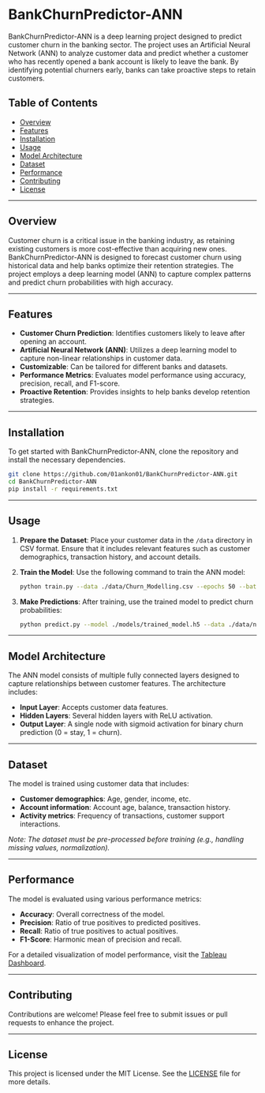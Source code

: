 
# **BankChurnPredictor-ANN**

BankChurnPredictor-ANN is a deep learning project designed to predict customer churn in the banking sector. The project uses an Artificial Neural Network (ANN) to analyze customer data and predict whether a customer who has recently opened a bank account is likely to leave the bank. By identifying potential churners early, banks can take proactive steps to retain customers.

## **Table of Contents**
- [Overview](#overview)
- [Features](#features)
- [Installation](#installation)
- [Usage](#usage)
- [Model Architecture](#model-architecture)
- [Dataset](#dataset)
- [Performance](#performance)
- [Contributing](#contributing)
- [License](#license)

---

## **Overview**

Customer churn is a critical issue in the banking industry, as retaining existing customers is more cost-effective than acquiring new ones. BankChurnPredictor-ANN is designed to forecast customer churn using historical data and help banks optimize their retention strategies. The project employs a deep learning model (ANN) to capture complex patterns and predict churn probabilities with high accuracy.

---

## **Features**
- **Customer Churn Prediction**: Identifies customers likely to leave after opening an account.
- **Artificial Neural Network (ANN)**: Utilizes a deep learning model to capture non-linear relationships in customer data.
- **Customizable**: Can be tailored for different banks and datasets.
- **Performance Metrics**: Evaluates model performance using accuracy, precision, recall, and F1-score.
- **Proactive Retention**: Provides insights to help banks develop retention strategies.

---

## **Installation**

To get started with BankChurnPredictor-ANN, clone the repository and install the necessary dependencies.

```bash
git clone https://github.com/01ankon01/BankChurnPredictor-ANN.git
cd BankChurnPredictor-ANN
pip install -r requirements.txt
```

---

## **Usage**

1. **Prepare the Dataset**: Place your customer data in the `/data` directory in CSV format. Ensure that it includes relevant features such as customer demographics, transaction history, and account details.
   
2. **Train the Model**: Use the following command to train the ANN model:

    ```bash
    python train.py --data ./data/Churn_Modelling.csv --epochs 50 --batch-size 32
    ```

3. **Make Predictions**: After training, use the trained model to predict churn probabilities:

    ```bash
    python predict.py --model ./models/trained_model.h5 --data ./data/new_customers.csv
    ```

---

## **Model Architecture**

The ANN model consists of multiple fully connected layers designed to capture relationships between customer features. The architecture includes:
- **Input Layer**: Accepts customer data features.
- **Hidden Layers**: Several hidden layers with ReLU activation.
- **Output Layer**: A single node with sigmoid activation for binary churn prediction (0 = stay, 1 = churn).

---

## **Dataset**

The model is trained using customer data that includes:
- **Customer demographics**: Age, gender, income, etc.
- **Account information**: Account age, balance, transaction history.
- **Activity metrics**: Frequency of transactions, customer support interactions.

*Note: The dataset must be pre-processed before training (e.g., handling missing values, normalization).*

---

## **Performance**

The model is evaluated using various performance metrics:
- **Accuracy**: Overall correctness of the model.
- **Precision**: Ratio of true positives to predicted positives.
- **Recall**: Ratio of true positives to actual positives.
- **F1-Score**: Harmonic mean of precision and recall.

For a detailed visualization of model performance, visit the [Tableau Dashboard](https://public.tableau.com/views/DataModeling2/Balance?:language=en-GB&:sid=&:redirect=auth&:display_count=n&:origin=viz_share_link).

---

## **Contributing**

Contributions are welcome! Please feel free to submit issues or pull requests to enhance the project.

---

## **License**

This project is licensed under the MIT License. See the [LICENSE](LICENSE) file for more details.
